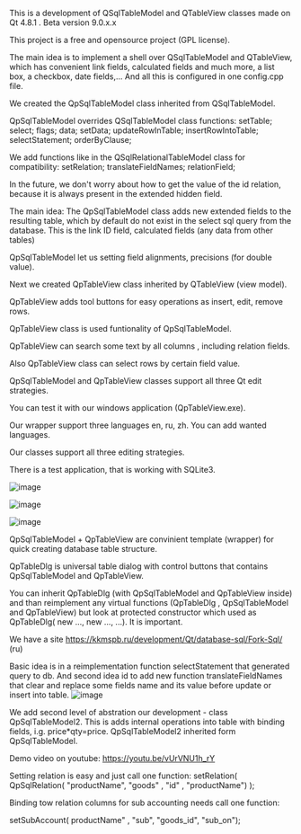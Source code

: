 This is a development of QSqlTableModel and QTableView classes made on Qt 4.8.1 . Beta version 9.0.x.x 

This project is a free and opensource project (GPL license).

The main idea is to implement a shell over QSqlTableModel and QTableView, which has convenient link fields, calculated fields and much more, a list box, a checkbox, date fields,... And all this is configured in one config.cpp file.

We created the QpSqlTableModel class inherited from QSqlTableModel. 


QpSqlTableModel overrides QSqlTableModel class functions:
setTable;
select;
flags;
data;
setData;
updateRowInTable;
insertRowIntoTable;
selectStatement;
orderByClause;

We add functions like in the QSqlRelationalTableModel class for compatibility:
setRelation;
translateFieldNames;
relationField;

In the future, we don't worry about how to get the value of the id relation, because it is always present in the extended hidden field.

The main idea: The QpSqlTableModel class adds new extended fields to the resulting table, which by default do not exist in the select sql query from the database. 
This is the link ID field, calculated fields (any data from other tables)

QpSqlTableModel let us setting field alignments, precisions (for double value). 

Next we created QpTableView class inherited by QTableView (view model).

QpTableView adds tool buttons for easy operations as insert, edit, remove rows.

QpTableView class is used funtionality of QpSqlTableModel.

QpTableView can search some text by all columns , including relation fields.

Also QpTableView class can select rows by certain field value.

QpSqlTableModel and QpTableView classes support all three Qt edit strategies. 

You can test it with our windows application (QpTableView.exe).

Our wrapper support three languages en, ru, zh. You can add wanted languages.

Our classes support all three editing strategies.

There is a test application, that is working with SQLite3. 

![image](https://user-images.githubusercontent.com/13850002/224092105-3db143f7-ac30-4af7-8527-7caaff401d68.png)


![image](https://user-images.githubusercontent.com/13850002/224092221-d4ff4ce9-64c0-45b0-a2b1-2388a783ad75.png)

![image](https://user-images.githubusercontent.com/13850002/224092294-0f924a9b-2d12-491f-83c5-017e204cb691.png)


QpSqlTableModel + QpTableView are convinient template (wrapper) for quick creating database table structure.

QpTableDlg is universal table dialog with control buttons that contains QpSqlTableModel and QpTableView.

You can inherit QpTableDlg (with QpSqlTableModel and QpTableView inside) and than reimplement any virtual functions (QpTableDlg , QpSqlTableModel and QpTableView) but look at protected constructor which used as QpTableDlg( new ..., new ..., ...). It is important. 

We have a site https://kkmspb.ru/development/Qt/database-sql/Fork-Sql/ (ru)

Basic idea is in a reimplementation function selectStatement that generated query to db. And second idea id to add new function translateFieldNames that clear and replace some fields name and its value before update or insert into table. 
![image](https://user-images.githubusercontent.com/13850002/221420422-6b88a03d-884c-45ad-ab08-4c0005a55bac.png)

We add second level of abstration our development - class QpSqlTableModel2. This is adds internal operations into table with binding fields, i.g. price*qty=price. QpSqlTableModel2 inherited form QpSqlTableModel. 

Demo video on youtube: https://youtu.be/vUrVNU1h_rY

Setting relation is easy and just call one function:
setRelation( QpSqlRelation( "productName",
							"goods" ,
							"id" ,
							"productName") );

Binding tow relation columns for sub accounting needs call one function:

setSubAccount( productName" ,
	"sub",
	"goods_id",
	"sub_on");
  

